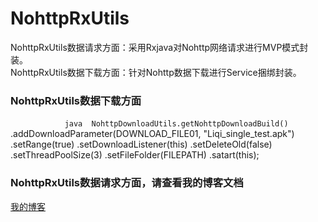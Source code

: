 # NohttpRxUtils
NohttpRxUtils数据请求方面：采用Rxjava对Nohttp网络请求进行MVP模式封装。<br>
NohttpRxUtils数据下载方面：针对Nohttp数据下载进行Service捆绑封装。
### NohttpRxUtils数据下载方面
                       ```java 
                       NohttpDownloadUtils.getNohttpDownloadBuild()
                        ```
                                .addDownloadParameter(DOWNLOAD_FILE01, "Liqi_single_test.apk")
                                .setRange(true)
                                .setDownloadListener(this)
                                .setDeleteOld(false)
                                .setThreadPoolSize(3)
                                .setFileFolder(FILEPATH)
                                .satart(this);
                               
### NohttpRxUtils数据请求方面，请查看我的博客文档
[我的博客](http://www.jianshu.com/p/61d3eaecc7ca) 
